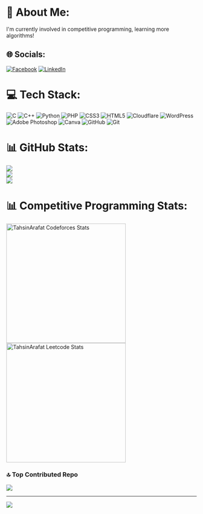 # 💫 About Me:
I'm currently involved in competitive programming, learning more algorithms!


## 🌐 Socials:
[![Facebook](https://img.shields.io/badge/Facebook-%231877F2.svg?logo=Facebook&logoColor=white)](https://facebook.com/TahsinArafat03) [![LinkedIn](https://img.shields.io/badge/LinkedIn-%230077B5.svg?logo=linkedin&logoColor=white)](https://linkedin.com/in/tahsin-arafat) 

# 💻 Tech Stack:
![C](https://img.shields.io/badge/c-%2300599C.svg?style=for-the-badge&logo=c&logoColor=white) ![C++](https://img.shields.io/badge/c++-%2300599C.svg?style=for-the-badge&logo=c%2B%2B&logoColor=white) ![Python](https://img.shields.io/badge/python-3670A0?style=for-the-badge&logo=python&logoColor=ffdd54) ![PHP](https://img.shields.io/badge/php-%23777BB4.svg?style=for-the-badge&logo=php&logoColor=white) ![CSS3](https://img.shields.io/badge/css3-%231572B6.svg?style=for-the-badge&logo=css3&logoColor=white) ![HTML5](https://img.shields.io/badge/html5-%23E34F26.svg?style=for-the-badge&logo=html5&logoColor=white) ![Cloudflare](https://img.shields.io/badge/Cloudflare-F38020?style=for-the-badge&logo=Cloudflare&logoColor=white) ![WordPress](https://img.shields.io/badge/WordPress-%23117AC9.svg?style=for-the-badge&logo=WordPress&logoColor=white) ![Adobe Photoshop](https://img.shields.io/badge/adobe%20photoshop-%2331A8FF.svg?style=for-the-badge&logo=adobe%20photoshop&logoColor=white) ![Canva](https://img.shields.io/badge/Canva-%2300C4CC.svg?style=for-the-badge&logo=Canva&logoColor=white) ![GitHub](https://img.shields.io/badge/github-%23121011.svg?style=for-the-badge&logo=github&logoColor=white) ![Git](https://img.shields.io/badge/git-%23F05033.svg?style=for-the-badge&logo=git&logoColor=white)
# 📊 GitHub Stats:
![](https://github-readme-stats.vercel.app/api?username=TahsinArafat&theme=dark&hide_border=false&include_all_commits=true&count_private=true)<br/>
![](https://github-readme-streak-stats.herokuapp.com/?user=TahsinArafat&theme=dark&hide_border=false)<br/>
![](https://github-readme-stats.vercel.app/api/top-langs/?username=TahsinArafat&theme=dark&hide_border=false&include_all_commits=true&count_private=true&layout=compact)

# 📊 Competitive Programming Stats:
<span>
<a href="https://codeforces.com/profile/TahsinArafat">
<img height="316" src="https://codeforces-readme-stats.vercel.app/api/card?username=TahsinArafat&theme=github_dark&force_username=true&border_color=404040" alt="TahsinArafat Codeforces Stats"/>
</a>
<a href="https://leetcode.com/u/TahsinArafat/">
<img height="316" src="https://leetcard.jacoblin.cool/TahsinArafat?theme=dark&font=Fira%20Code&ext=contest" alt="TahsinArafat Leetcode Stats"/>
</a>
</span>

### 🔝 Top Contributed Repo
![](https://github-contributor-stats.vercel.app/api?username=TahsinArafat&limit=5&theme=dark&combine_all_yearly_contributions=true)

---
[![](https://visitcount.itsvg.in/api?id=TahsinArafat&icon=0&color=0)](https://visitcount.itsvg.in)
